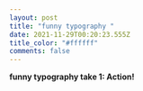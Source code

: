 ```yaml
---
layout: post
title: "funny typography "
date: 2021-11-29T00:20:23.555Z
title_color: "#ffffff"
comments: false
---
```

**funny typography take 1: Action!**